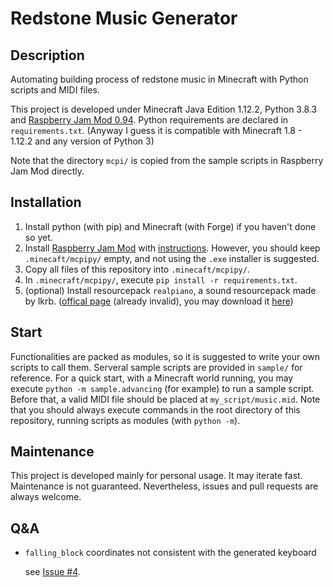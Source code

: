 # Redstone Music Generator

## Description

Automating building process of redstone music in Minecraft with Python scripts and MIDI files.

This project is developed under Minecraft Java Edition 1.12.2, Python 3.8.3 and [Raspberry Jam Mod 0.94](https://github.com/arpruss/raspberryjammod/releases/tag/0.94). Python requirements are declared in `requirements.txt`. (Anyway I guess it is compatible with Minecraft 1.8 - 1.12.2 and any version of Python 3) 

Note that the directory `mcpi/` is copied from the sample scripts in Raspberry Jam Mod directly.

## Installation

1. Install python (with pip) and Minecraft (with Forge) if you haven't done so yet.
2. Install [Raspberry Jam Mod](https://github.com/arpruss/raspberryjammod) with [instructions](https://www.instructables.com/Python-coding-for-Minecraft/). However, you should keep `.minecaft/mcpipy/` empty, and not using the `.exe` installer is suggested.
3. Copy all files of this repository into `.minecaft/mcpipy/`.
4. In `.minecraft/mcpipy/`, execute `pip install -r requirements.txt`.
5. (optional) Install resourcepack `realpiano`, a sound resourcepack made by lkrb. ([offical page](http://lkrb.net/blog/54.html) (already invalid), you may download it [here](https://www.cr173.com/soft/277354.html))

## Start

Functionalities are packed as modules, so it is suggested to write your own scripts to call them. Serveral sample scripts are provided in `sample/` for reference. For a quick start, with a Minecraft world running, you may execute `python -m sample.advancing` (for example) to run a sample script. Before that, a valid MIDI file should be placed at `my_script/music.mid`. Note that you should always execute commands in the root directory of this repository, running scripts as modules (with `python -m`).

## Maintenance

This project is developed mainly for personal usage. It may iterate fast. Maintenance is not guaranteed. Nevertheless, issues and pull requests are always welcome.

## Q&A

- `falling_block` coordinates not consistent with the generated keyboard
  
  see [Issue #4](https://github.com/sun123zxy/redstone-music-generator/issues/4).